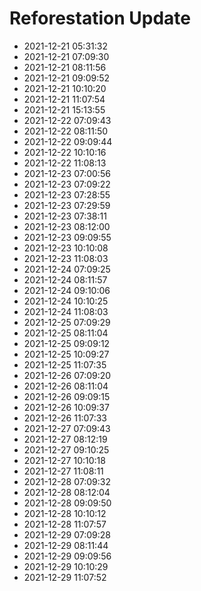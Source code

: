 # Reforestation Update

- 2021-12-21 05:31:32
- 2021-12-21 07:09:30
- 2021-12-21 08:11:56
- 2021-12-21 09:09:52
- 2021-12-21 10:10:20
- 2021-12-21 11:07:54
- 2021-12-21 15:13:55
- 2021-12-22 07:09:43
- 2021-12-22 08:11:50
- 2021-12-22 09:09:44
- 2021-12-22 10:10:16
- 2021-12-22 11:08:13
- 2021-12-23 07:00:56
- 2021-12-23 07:09:22
- 2021-12-23 07:28:55
- 2021-12-23 07:29:59
- 2021-12-23 07:38:11
- 2021-12-23 08:12:00
- 2021-12-23 09:09:55
- 2021-12-23 10:10:08
- 2021-12-23 11:08:03
- 2021-12-24 07:09:25
- 2021-12-24 08:11:57
- 2021-12-24 09:10:06
- 2021-12-24 10:10:25
- 2021-12-24 11:08:03
- 2021-12-25 07:09:29
- 2021-12-25 08:11:04
- 2021-12-25 09:09:12
- 2021-12-25 10:09:27
- 2021-12-25 11:07:35
- 2021-12-26 07:09:20
- 2021-12-26 08:11:04
- 2021-12-26 09:09:15
- 2021-12-26 10:09:37
- 2021-12-26 11:07:33
- 2021-12-27 07:09:43
- 2021-12-27 08:12:19
- 2021-12-27 09:10:25
- 2021-12-27 10:10:18
- 2021-12-27 11:08:11
- 2021-12-28 07:09:32
- 2021-12-28 08:12:04
- 2021-12-28 09:09:50
- 2021-12-28 10:10:12
- 2021-12-28 11:07:57
- 2021-12-29 07:09:28
- 2021-12-29 08:11:44
- 2021-12-29 09:09:56
- 2021-12-29 10:10:29
- 2021-12-29 11:07:52
